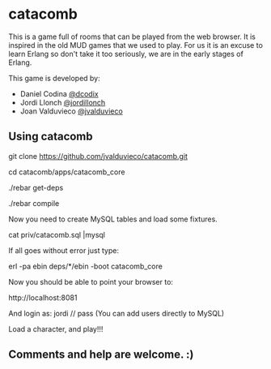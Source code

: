 catacomb
========
This is a game full of rooms that can be played from the web browser. It is inspired in the old MUD games that we used to play.
For us it is an excuse to learn Erlang so don't take it too seriously, we are in the early stages of Erlang. 

This game is developed by:

* Daniel Codina [@dcodix](https://twitter.com/dcodix)
* Jordi Llonch [@jordillonch](https://twitter.com/jordillonch)
* Joan Valduvieco [@jvalduvieco](https://twitter.com/jvalduvieco)


## Using catacomb


git clone https://github.com/jvalduvieco/catacomb.git

cd catacomb/apps/catacomb_core

./rebar get-deps

./rebar compile

Now you need to create MySQL tables and load some fixtures.

cat priv/catacomb.sql |mysql

If all goes without error just type:

erl -pa ebin deps/*/ebin -boot catacomb_core

Now you should be able to point your browser to: 

http://localhost:8081

And login as:
jordi // pass
(You can add users directly to MySQL)

Load a character, and play!!!

## Comments and help are welcome. :)